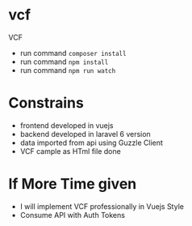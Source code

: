 # vcf
VCF


- run command `composer install`
- run command `npm install`
- run command `npm run watch`


# Constrains

- frontend developed in vuejs
- backend developed in laravel 6 version
- data imported from api using Guzzle Client
- VCF cample as HTml file done

# If More Time given

- I will implement VCF professionally in Vuejs Style
- Consume API with Auth Tokens